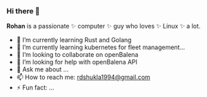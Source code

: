 ### Hi there 👋

**Rohan** is a passionate ✨ computer ✨ guy who loves ✨ Linux ✨ a lot.

- 🔭 I’m currently learning Rust and Golang
- 🌱 I’m currently learning kubernetes for fleet management...
- 👯 I’m looking to collaborate on openBalena
- 🤔 I’m looking for help with openBalena API
- 💬 Ask me about ...
- 📫 How to reach me: rdshukla1994@gmail.com
- ⚡ Fun fact: ...

